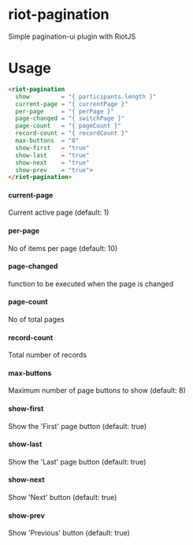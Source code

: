 # riot-pagination
Simple pagination-ui plugin with RiotJS

# Usage

```html
<riot-pagination
  show         = "{ participants.length }"
  current-page = "{ currentPage }"
  per-page     = "{ perPage }"
  page-changed = "{ switchPage }"
  page-count   = "{ pageCount }"
  record-count = "{ recordCount }"
  max-buttons  = "8"
  show-first   = "true"
  show-last    = "true"
  show-next    = "true"
  show-prev    = "true">
</riot-pagination>
```

#### current-page
Current active page (default: 1)

#### per-page
No of items per page (default: 10)

#### page-changed
function to be executed when the page is changed

#### page-count
No of total pages

#### record-count
Total number of records

#### max-buttons
Maximum number of page buttons to show (default: 8)

#### show-first
Show the 'First' page button (default: true)

#### show-last
Show the 'Last' page button (default: true)

#### show-next
Show 'Next' button (default: true)

#### show-prev
Show 'Previous' button (default: true)

